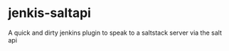 jenkis-saltapi
==============

A quick and dirty jenkins plugin to speak to a saltstack server via the salt api
